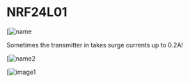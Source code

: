# NRF24L01
[![name](https://user-images.githubusercontent.com/53753302/108985971-a8527100-76b7-11eb-9819-687ae48237ac.jpeg)

Sometimes the transmitter in takes surge currents up to 0.2A!

[![name2](https://user-images.githubusercontent.com/53753302/108990826-5f052000-76bd-11eb-9581-5a6d256ee316.png)



[![image1](https://user-images.githubusercontent.com/53753302/108993387-84475d80-76c0-11eb-9ae5-0c2feffe0ebb.png)
